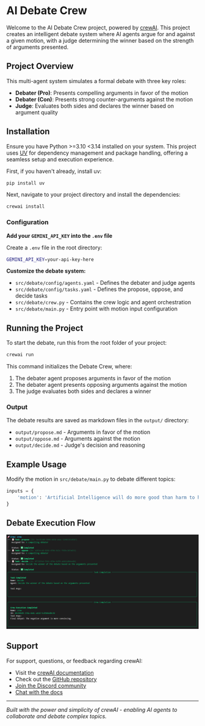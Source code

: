 # AI Debate Crew

Welcome to the AI Debate Crew project, powered by [crewAI](https://crewai.com). This project creates an intelligent debate system where AI agents argue for and against a given motion, with a judge determining the winner based on the strength of arguments presented.

## Project Overview

This multi-agent system simulates a formal debate with three key roles:
- **Debater (Pro)**: Presents compelling arguments in favor of the motion
- **Debater (Con)**: Presents strong counter-arguments against the motion  
- **Judge**: Evaluates both sides and declares the winner based on argument quality

## Installation

Ensure you have Python >=3.10 <3.14 installed on your system. This project uses [UV](https://docs.astral.sh/uv/) for dependency management and package handling, offering a seamless setup and execution experience.

First, if you haven't already, install uv:

```bash
pip install uv
```

Next, navigate to your project directory and install the dependencies:

```bash
crewai install
```

### Configuration

**Add your `GEMINI_API_KEY` into the `.env` file**

Create a `.env` file in the root directory:
```bash
GEMINI_API_KEY=your-api-key-here
```

**Customize the debate system:**
- `src/debate/config/agents.yaml` - Defines the debater and judge agents
- `src/debate/config/tasks.yaml` - Defines the propose, oppose, and decide tasks
- `src/debate/crew.py` - Contains the crew logic and agent orchestration
- `src/debate/main.py` - Entry point with motion input configuration

## Running the Project

To start the debate, run this from the root folder of your project:

```bash
crewai run
```

This command initializes the Debate Crew, where:
1. The debater agent proposes arguments in favor of the motion
2. The debater agent presents opposing arguments against the motion
3. The judge evaluates both sides and declares a winner

### Output

The debate results are saved as markdown files in the `output/` directory:
- `output/propose.md` - Arguments in favor of the motion
- `output/oppose.md` - Arguments against the motion
- `output/decide.md` - Judge's decision and reasoning

## Example Usage

Modify the motion in `src/debate/main.py` to debate different topics:

```python
inputs = {
    'motion': 'Artificial Intelligence will do more good than harm to humanity'
}
```








## Debate Execution Flow

![alt text](image-1.png)

## Support

For support, questions, or feedback regarding crewAI:
- Visit the [crewAI documentation](https://docs.crewai.com)
- Check out the [GitHub repository](https://github.com/joaomdmoura/crewai)
- [Join the Discord community](https://discord.com/invite/X4JWnZnxPb)
- [Chat with the docs](https://chatg.pt/DWjSBZn)

---

*Built with the power and simplicity of crewAI - enabling AI agents to collaborate and debate complex topics.*
